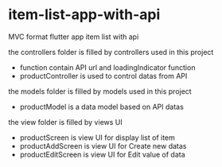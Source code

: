 # item-list-app-with-api
MVC format flutter app item list with api

the controllers folder is filled by controllers used in this project
- function contain API url and loadingIndicator function
- productController is used to control datas from API

the models folder is filled by models used in this project
- productModel is a data model based on API datas

the view folder is filled by views UI
- productScreen is view UI for display list of item
- productAddScreen is view UI for Create new datas
- productEditScreen is view UI for Edit value of data
